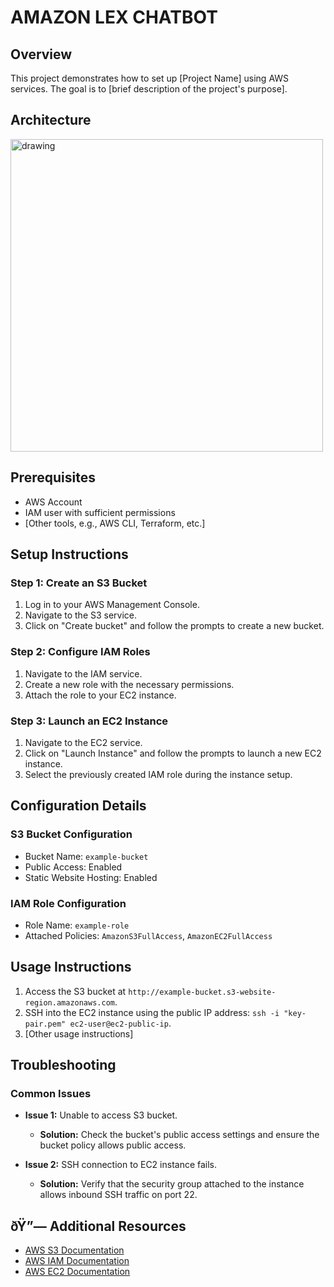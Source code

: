 # AMAZON LEX CHATBOT

## Overview
This project demonstrates how to set up [Project Name] using AWS services. The goal is to [brief description of the project's purpose].

## Architecture
<img src="Architecture%20Diagram.png" alt="drawing" width="500"/>

##  Prerequisites
- AWS Account
- IAM user with sufficient permissions
- [Other tools, e.g., AWS CLI, Terraform, etc.]

## Setup Instructions

### Step 1: Create an S3 Bucket
1. Log in to your AWS Management Console.
2. Navigate to the S3 service.
3. Click on "Create bucket" and follow the prompts to create a new bucket.

### Step 2: Configure IAM Roles
1. Navigate to the IAM service.
2. Create a new role with the necessary permissions.
3. Attach the role to your EC2 instance.

### Step 3: Launch an EC2 Instance
1. Navigate to the EC2 service.
2. Click on "Launch Instance" and follow the prompts to launch a new EC2 instance.
3. Select the previously created IAM role during the instance setup.

## Configuration Details

### S3 Bucket Configuration
- Bucket Name: `example-bucket`
- Public Access: Enabled
- Static Website Hosting: Enabled

### IAM Role Configuration
- Role Name: `example-role`
- Attached Policies: `AmazonS3FullAccess`, `AmazonEC2FullAccess`

## Usage Instructions
1. Access the S3 bucket at `http://example-bucket.s3-website-region.amazonaws.com`.
2. SSH into the EC2 instance using the public IP address: `ssh -i "key-pair.pem" ec2-user@ec2-public-ip`.
3. [Other usage instructions]

## Troubleshooting

### Common Issues
- **Issue 1:** Unable to access S3 bucket.
  - **Solution:** Check the bucket's public access settings and ensure the bucket policy allows public access.

- **Issue 2:** SSH connection to EC2 instance fails.
  - **Solution:** Verify that the security group attached to the instance allows inbound SSH traffic on port 22.

## ðŸ”— Additional Resources
- [AWS S3 Documentation](https://docs.aws.amazon.com/s3/)
- [AWS IAM Documentation](https://docs.aws.amazon.com/iam/)
- [AWS EC2 Documentation](https://docs.aws.amazon.com/ec2/)
